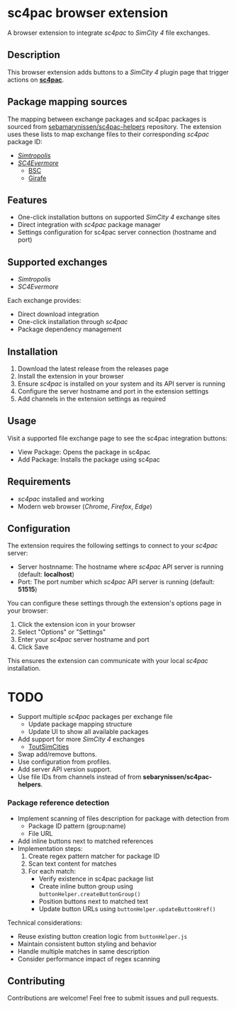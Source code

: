 # sc4pac browser extension
A browser extension to integrate *sc4pac* to *SimCity 4* file exchanges.

## Description
This browser extension adds buttons to a *SimCity 4* plugin page that trigger actions on [**sc4pac**](https://github.com/memo33/sc4pac-gui).

## Package mapping sources
The mapping between exchange packages and sc4pac packages is sourced from [sebamarynissen/sc4pac-helpers](https://github.com/sebamarynissen/sc4pac-helpers) repository. The extension uses these lists to map exchange files to their corresponding *sc4pac* package ID:

- [*Simtropolis*](https://github.com/sebamarynissen/sc4pac-helpers/blob/main/lib/data/st.js)
- [*SC4Evermore*](https://github.com/sebamarynissen/sc4pac-helpers/blob/main/lib/data/sc4e.js)
  - [BSC](https://github.com/sebamarynissen/sc4pac-helpers/blob/main/lib/data/deps-bsc.js)
  - [Girafe](https://github.com/sebamarynissen/sc4pac-helpers/blob/main/lib/data/deps-girafe.js)

## Features
- One-click installation buttons on supported *SimCity 4* exchange sites
- Direct integration with *sc4pac* package manager
- Settings configuration for sc4pac server connection (hostname and port)

## Supported exchanges
- *Simtropolis*
- *SC4Evermore*

Each exchange provides:
- Direct download integration
- One-click installation through *sc4pac*
- Package dependency management

## Installation
1. Download the latest release from the releases page
2. Install the extension in your browser
3. Ensure *sc4pac* is installed on your system and its API server is running
4. Configure the server hostname and port in the extension settings
5. Add channels in the extension settings as required

## Usage
Visit a supported file exchange page to see the sc4pac integration buttons:
- View Package: Opens the package in sc4pac
- Add Package: Installs the package using sc4pac

## Requirements
- *sc4pac* installed and working
- Modern web browser (*Chrome*, *Firefox*, *Edge*)

## Configuration
The extension requires the following settings to connect to your *sc4pac* server:

- Server hostnname: The hostname where *sc4pac* API server is running (default: **localhost**)
- Port: The port number which *sc4pac* API server is running (default: **51515**)

You can configure these settings through the extension's options page in your browser:
1. Click the extension icon in your browser
2. Select "Options" or "Settings"
3. Enter your *sc4pac* server hostname and port
4. Click Save

This ensures the extension can communicate with your local *sc4pac* installation.

# TODO
- Support multiple *sc4pac* packages per exchange file
  - Update package mapping structure
  - Update UI to show all available packages
- Add support for more *SimCity 4* exchanges
  - [ToutSimCities](https://www.toutsimcities.com)
- Swap add/remove buttons.
- Use configuration from profiles.
- Add server API version support.
- Use file IDs from channels instead of from **sebarynissen/sc4pac-helpers**.

### Package reference detection
- Implement scanning of files description for package with detection from
  - Package ID pattern (group:name)
  - File URL
- Add inline buttons next to matched references
- Implementation steps:
  1. Create regex pattern matcher for package ID
  2. Scan text content for matches
  3. For each match:
     - Verify existence in sc4pac package list
     - Create inline button group using `buttonHelper.createButtonGroup()`
     - Position buttons next to matched text
     - Update button URLs using `buttonHelper.updateButtonHref()`

Technical considerations:
- Reuse existing button creation logic from `buttonHelper.js`
- Maintain consistent button styling and behavior
- Handle multiple matches in same description
- Consider performance impact of regex scanning

## Contributing
Contributions are welcome! Feel free to submit issues and pull requests.